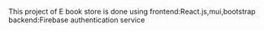 This project of E book store is done using
frontend:React.js,mui,bootstrap
backend:Firebase authentication service
